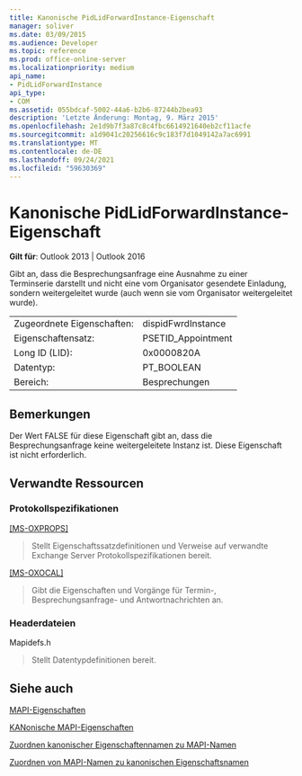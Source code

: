 ```yaml
---
title: Kanonische PidLidForwardInstance-Eigenschaft
manager: soliver
ms.date: 03/09/2015
ms.audience: Developer
ms.topic: reference
ms.prod: office-online-server
ms.localizationpriority: medium
api_name:
- PidLidForwardInstance
api_type:
- COM
ms.assetid: 055bdcaf-5002-44a6-b2b6-87244b2bea93
description: 'Letzte Änderung: Montag, 9. März 2015'
ms.openlocfilehash: 2e1d9b7f3a87c8c4fbc6614921640eb2cf11acfe
ms.sourcegitcommit: a1d9041c20256616c9c183f7d1049142a7ac6991
ms.translationtype: MT
ms.contentlocale: de-DE
ms.lasthandoff: 09/24/2021
ms.locfileid: "59630369"
---
```

# <a name="pidlidforwardinstance-canonical-property"></a>Kanonische PidLidForwardInstance-Eigenschaft

  
  
**Gilt für**: Outlook 2013 | Outlook 2016 
  
Gibt an, dass die Besprechungsanfrage eine Ausnahme zu einer Terminserie darstellt und nicht eine vom Organisator gesendete Einladung, sondern weitergeleitet wurde (auch wenn sie vom Organisator weitergeleitet wurde).
  
|||
|:-----|:-----|
|Zugeordnete Eigenschaften:  <br/> |dispidFwrdInstance  <br/> |
|Eigenschaftensatz:  <br/> |PSETID_Appointment  <br/> |
|Long ID (LID):  <br/> |0x0000820A  <br/> |
|Datentyp:  <br/> |PT_BOOLEAN  <br/> |
|Bereich:  <br/> |Besprechungen  <br/> |
   
## <a name="remarks"></a>Bemerkungen

Der Wert FALSE für diese Eigenschaft gibt an, dass die Besprechungsanfrage keine weitergeleitete Instanz ist. Diese Eigenschaft ist nicht erforderlich.
  
## <a name="related-resources"></a>Verwandte Ressourcen

### <a name="protocol-specifications"></a>Protokollspezifikationen

[[MS-OXPROPS]](https://msdn.microsoft.com/library/f6ab1613-aefe-447d-a49c-18217230b148%28Office.15%29.aspx)
  
> Stellt Eigenschaftssatzdefinitionen und Verweise auf verwandte Exchange Server Protokollspezifikationen bereit.
    
[[MS-OXOCAL]](https://msdn.microsoft.com/library/09861fde-c8e4-4028-9346-e7c214cfdba1%28Office.15%29.aspx)
  
> Gibt die Eigenschaften und Vorgänge für Termin-, Besprechungsanfrage- und Antwortnachrichten an.
    
### <a name="header-files"></a>Headerdateien

Mapidefs.h
  
> Stellt Datentypdefinitionen bereit.
    
## <a name="see-also"></a>Siehe auch



[MAPI-Eigenschaften](mapi-properties.md)
  
[KANonische MAPI-Eigenschaften](mapi-canonical-properties.md)
  
[Zuordnen kanonischer Eigenschaftennamen zu MAPI-Namen](mapping-canonical-property-names-to-mapi-names.md)
  
[Zuordnen von MAPI-Namen zu kanonischen Eigenschaftsnamen](mapping-mapi-names-to-canonical-property-names.md)

